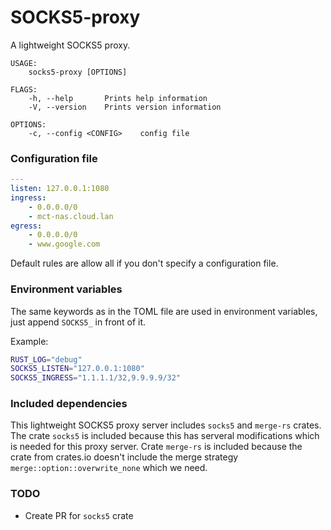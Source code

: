 # SOCKS5-proxy
A lightweight SOCKS5 proxy.

```text
USAGE:
    socks5-proxy [OPTIONS]

FLAGS:
    -h, --help       Prints help information
    -V, --version    Prints version information

OPTIONS:
    -c, --config <CONFIG>    config file
```

### Configuration file
```yaml
---
listen: 127.0.0.1:1080
ingress:
    - 0.0.0.0/0
    - mct-nas.cloud.lan
egress:
    - 0.0.0.0/0
    - www.google.com
```
Default rules are allow all if you don't specify a configuration file.

### Environment variables
The same keywords as in the TOML file are used in environment variables, just append `SOCKS5_` in front of it.

Example:
```bash
RUST_LOG="debug"
SOCKS5_LISTEN="127.0.0.1:1080"
SOCKS5_INGRESS="1.1.1.1/32,9.9.9.9/32"
```

### Included dependencies
This lightweight SOCKS5 proxy server includes `socks5` and `merge-rs` crates. The crate `socks5` is included because this has serveral modifications which is needed for this proxy server. Crate `merge-rs` is included because the crate from crates.io doesn't include the merge strategy `merge::option::overwrite_none` which we need.

### TODO
- Create PR for `socks5` crate
